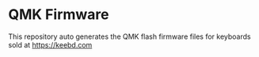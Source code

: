 # QMK Firmware
This repository auto generates the QMK flash firmware files for keyboards sold at https://keebd.com
